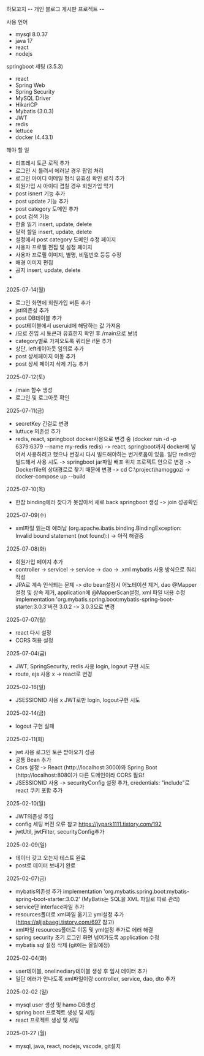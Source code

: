 하모꼬지
-- 개인 블로그 게시판 프로젝트 --

사용 언어
- mysql 8.0.37
- java 17
- react
- nodejs

springboot 세팅 (3.5.3)
- react
- Spring Web
- Spring Security
- MySQL Driver
- HikariCP
- Mybatis (3.0.3)
- JWT 
- redis 
- lettuce
- docker (4.43.1)

해야 할 일
- 리프레시 토큰 로직 추가
- 로그인 시 틀려서 에러날 경우 팝업 처리
- 로그인 아이디 이메일 형식 유효성 확인 로직 추가
- 회원가입 시 아이디 겹칠 경우 회원가입 막기
- post isnert 기능 추가
- post update 기능 추가
- post category 도메인 추가
- post 검색 기능
- 한줄 일기 insert, update, delete
- 달력 할일 insert, update, delete
- 설정에서 post category 도메인 수정 페이지
- 사용자 프로필 편집 및 설정 페이지
- 사용자 프로필 이미지, 별명, 비밀번호 등등 수정 
- 배경 이미지 편집
- 공지 insert, update, delete
- 


2025-07-14(월)
- 로그인 화면에 회원가입 버튼 추가
- jstl의존성 추가
- post DB테이블 추가
- post테이블에서 useruid에 해당하는 값 가져옴
- /으로 진입 시 토큰과 유효한지 확인 후 /main으로 보냄
- category별로 가져오도록 쿼리문 if문 추가
- 상단, left레이아웃 임의로 추가
- post 상세페이지 이동 추가
- post 상세 페이지 삭제 기능 추가


2025-07-12(토)
- /main 함수 생성
- 로그인 및 로그아웃 확인


2025-07-11(금)
- secretKey 긴걸로 변경
- luttuce 의존성 추가
- redis, react, springboot docker사용으로 변경 중 (docker run -d -p 6379:6379 --name my-redis redis)
    -> react, springboot까지 docker에 넣어서 사용하려고 했으나 변경시 다시 빌드해야하는 번거로움이 있음. 일단 redis만 빌드해서 사용 시도
    -> springboot jar파일 배포 위치 프로젝트 안으로 변경 -> Dockerfile의 상대경로로 찾기 때문에 변경
    -> cd C:\project\hamoggozi   ->   docker-compose up --build


2025-07-10(목)
- 한참 binding에러 찾다가 못잡아서 새로 back springboot 생성 -> join 성공확인


2025-07-09(수)
- xml파일 읽는데 에러남 (org.apache.ibatis.binding.BindingException: Invalid bound statement (not found):) -> 아직 해결중


2025-07-08(화)
- 회원가입 페이지 추가
- controller -> serviceI -> service -> dao -> .xml mybatis 사용 방식으로 쿼리 작성
- JPA로 계속 인식되는 문제 -> dto bean설정시 어노테이션 제거, dao @Mapper 설정 및 상속 제거, application에 @MapperScan설정, xml 파일 내용 수정
implementation 'org.mybatis.spring.boot:mybatis-spring-boot-starter:3.0.3'버전 3.0.2 -> 3.0.3으로 변경


2025-07-07(월)
- react 다시 설정
- CORS 허용 설정


2025-07-04(금)
- JWT, SpringSecurity, redis 사용 login, logout 구현 시도
- route, ejs 사용 x -> react로 변경


2025-02-16(일)
- JSESSIONID 사용 x JWT로만 login, logout구현 시도


2025-02-14(금)
- logout 구현 실패


2025-02-11(화)
- jwt 사용 로그인 토큰 받아오기 성공
- 공통 Bean 추가
- Cors 설정 ->  React (http://localhost:3000)와 Spring Boot (http://localhost:8080)가 다른 도메인이라 CORS 필요!
- JSESSIONID 사용 -> securityConfig 설정 추가, credentials: "include"로 react 쿠키 포함 추가


2025-02-10(월)
- JWT의존성 주입
- config 세팅 버전 오류 참고 https://jypark1111.tistory.com/192
- jwtUtil, jwtFilter, securityConfig추가


2025-02-09(일)
- 데이터 갖고 오는지 테스트 완료
- post로 데이터 보내기 완료


2025-02-07(금)
- mybatis의존성 추가 implementation 'org.mybatis.spring.boot:mybatis-spring-boot-starter:3.0.2'
    (MyBatis는 SQL을 XML 파일로 따로 관리)
- service단 interface파일 추가
- resources폴더로 xml파일 옮기고 yml설정 추가 (https://aljjabaegi.tistory.com/697 참고)
- xml파일 resources폴더로 이동 및 yml설정 추가로 에러 해결
- spring security 초기 로그인 화면 넘어가도록 application 수정
- mybatis sql 설정 삭제 (git에는 올릴예정)


2025-02-04(화)
- user테이블, onelinediary테이블 생성 후 임시 데이터 추가
- 일단 에러가 안나도록 xml파일이랑 controller, service, dao, dto 추가


2025-02-02 (일)
- mysql user 생성 및 hamo DB생성
- spring boot 프로젝트 생성 및 세팅
- react 프로젝트 생성 및 세팅


2025-01-27 (월)
- mysql, java, react, nodejs, vscode, git설치
